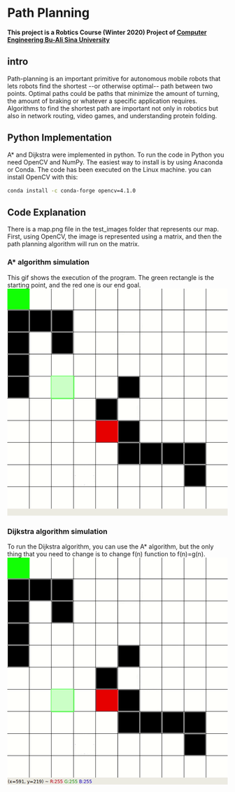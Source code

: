 # Path Planning
**This project is a Robtics Course (Winter 2020) Project of [Computer Engineering Bu-Ali Sina University](http://eng.basu.ac.ir/en/ce)**
## intro
Path-planning is an important primitive for autonomous mobile robots that lets robots find the shortest --or otherwise optimal-- path between two points. Optimal paths could be paths that minimize the amount of turning, the amount of braking or whatever a specific application requires. Algorithms to find the shortest path are important not only in robotics but also in network routing, video games, and understanding protein folding.
## Python Implementation
A* and Dijkstra were implemented in python. To run the code in Python you need OpenCV and NumPy. The easiest way to install is by using Anaconda or Conda. The code has been executed on the Linux machine. you can install OpenCV with this:
```bash
conda install -c conda-forge opencv=4.1.0
``` 
## Code Explanation
There is a map.png file in the test_images folder that represents our map. First, using OpenCV, the image is represented using a matrix, and then the path planning algorithm will run on the matrix.
### A* algorithm simulation
This gif shows the execution of the program. The green rectangle is the starting point, and the red one is our end goal.
![Alt text](./astar.gif)

### Dijkstra algorithm simulation
To run the Dijkstra algorithm, you can use the A* algorithm, but the only thing that you need to change is to change f(n) function to f(n)=g(n).
![Alt text](./dijkstra.gif)
